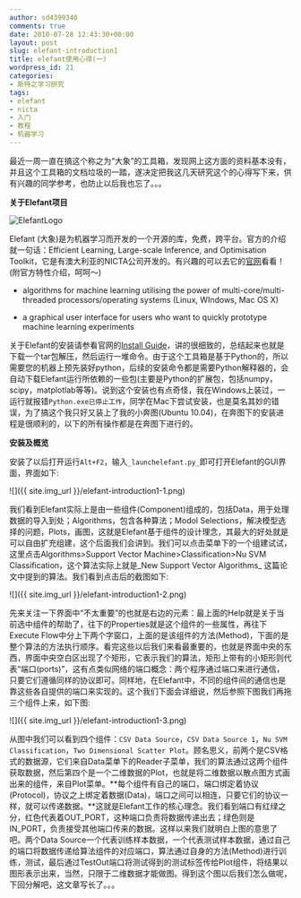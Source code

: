 ```yaml
---
author: sd4399340
comments: true
date: 2010-07-28 12:43:30+00:00
layout: post
slug: elefant-introduction1
title: elefant使用心得(一)
wordpress_id: 21
categories:
- 斯特之学习研究
tags:
- elefant
- nicta
- 入门
- 教程
- 机器学习
---
```


最近一周一直在搞这个称之为“大象”的工具箱，发现网上这方面的资料基本没有，并且这个工具箱的文档垃圾的一踏，遂决定把我这几天研究这个的心得写下来，供有兴趣的同学参考，也防止以后我也忘了。。。

**关于Elefant项目**


![ElefantLogo](http://elefant.developer.nicta.com.au/portal_skins/custom/ElefantLogo.png)


Elefant (大象)是为机器学习而开发的一个开源的库，免费，跨平台。官方的介绍就一句话：Efficient Learning, Large-scale Inference, and Optimisation Toolkit，它是有澳大利亚的NICTA公司开发的。有兴趣的可以去它的[官网](http://elefant.developer.nicta.com.au/)看看！(附官方特性介绍，呵呵～)


  * algorithms for machine learning utilising the power of  multi-core/multi-threaded processors/operating systems (Linux, WIndows,  Mac OS X)


  * a graphical user interface for users who want to quickly prototype machine learning experiments


关于Elefant的安装请参看官网的[Install Guide](http://elefant.developer.nicta.com.au/Getting_started/Install_guide)，讲的很细致的，总结起来也就是下载一个tar包解压，然后运行一堆命令。由于这个工具箱是基于Python的，所以需要您的机器上预先装好python，后续的安装命令都是需要Python解释器的，会自动下载Elefant运行所依赖的一些包(主要是Python的扩展包，包括numpy，scipy，matplotlab等等)。说到这个安装也有点奇怪，我在Windows上装过，一运行就报错`Python.exe已停止工作`，同学在Mac下尝试安装，也是莫名其妙的错误，为了搞这个我只好又装上了我的小奔图(Ubuntu 10.04)，在奔图下的安装进程是很顺利的，以下的所有操作都是在奔图下进行的。

**安装及概览**

安装了以后打开运行`Alt+F2`，输入`_launchelefant.py_`即可打开Elefant的GUI界面，界面如下:


![]({{ site.img_url }}/elefant-introduction1-1.png)

<!--more-->


我们看到Elefant实际上是由一些组件(Component)组成的，包括Data，用于处理数据的导入到处；Algorithms，包含各种算法；Modol Selections，解决模型选择的问题，Plots，画图，这就是Elefant基于组件的设计理念，其最大的好处就是可以自由扩充组建，这个后面我们会讲到。我们可以点击菜单下的一个组建试试，这里点击Algorithms>Support Vector Machine>Classification>Nu SVM Classification，这个算法实际上就是_New Support Vector Algorithms_ 这篇论文中提到的算法。我们看到点击后的截图如下:


![]({{ site.img_url }}/elefant-introduction1-2.png)


先来关注一下界面中“不太重要”的也就是右边的元素：最上面的Help就是关于当前选中组件的帮助了，往下的Properties就是这个组件的一些属性，再往下Execute Flow中分上下两个字窗口，上面的是该组件的方法(Method)，下面的是整个算法的方法执行顺序。看完这些以后我们来看最重要的，也就是界面中央的东西，界面中央空白区出现了个矩形，它表示我们的算法，矩形上带有的小矩形则代表“端口(ports)”，这有点类似网络的端口概念：两个程序通过端口来进行通信，只要它们遵循同样的协议即可。同样地，在Elefant中，不同的组件间的通信也是靠这些各自提供的端口来实现的。这个我们下面会详细说，然后参照下图我们再拖三个组件上来，如下图:


![]({{ site.img_url }}/elefant-introduction1-3.png)


从图中我们可以看到四个组件：`CSV Data Source`，`CSV Data Source 1`，`Nu SVM Classification`，`Two Dimensional Scatter Plot`。顾名思义，前两个是CSV格式的数据源，它们来自Data菜单下的Reader子菜单，我们的算法通过这两个组件获取数据，然后第四个是一个二维数据的Plot，也就是将二维数据以散点图方式画出来的组件，来自Plot菜单。**每个组件有自己的端口，端口绑定着协议(Protocol)，协议之上绑定着数据(Data)，端口之间可以相连，只要它们的协议一样，就可以传递数据。**这就是Elefant工作的核心理念。我们看到端口有红绿之分，红色代表着OUT_PORT，这种端口负责将数据传递出去；绿色则是IN_PORT，负责接受其他端口传来的数据。这样以来我们就明白上图的意思了吧。两个Data Source一个代表训练样本数据，一个代表测试样本数据，通过自己的端口将数据传递给算法组件的对应端口，算法通过自身的方法(Method)进行训练，测试，最后通过TestOut端口将测试得到的测试标签传给Plot组件，将结果以图形表示出来，当然，只限于二维数据才能做图。得到这个图以后我们怎么做呢，下回分解吧，这文章写长了。。。
